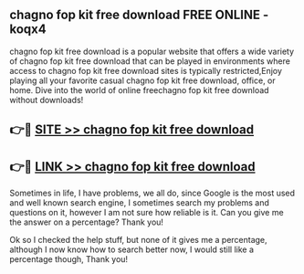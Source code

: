 ## chagno fop kit free download FREE ONLINE - koqx4

chagno fop kit free download is a popular website that offers a wide variety of chagno fop kit free download that can be played in environments where access to chagno fop kit free download sites is typically restricted,Enjoy playing all your favorite casual chagno fop kit free download, office, or home. Dive into the world of online freechagno fop kit free download without downloads!

## 👉🔴 [SITE >> chagno fop kit free download](http://news.freeplayer.one?title=chagno_fop_kit_free_download&ref=FRRE)

## 👉🔴 [LINK >> chagno fop kit free download](http://news.freeplayer.one?title=chagno_fop_kit_free_download&ref=FREE)

Sometimes in life, I have problems, we all do, since Google is the most used and well known search engine, I sometimes search my problems and questions on it, however I am not sure how reliable is it. Can you give me the answer on a percentage? Thank you!

Ok so I checked the help stuff, but none of it gives me a percentage, although I now know how to search better now, I would still like a percentage though, Thank you!